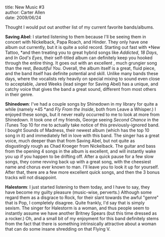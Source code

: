 title: New Music #3  
author: Carter Allen  
date: 2009/06/24  

Thought I would put out another list of my current favorite bands/albums.  

**Saving Abel**: I started listening to them because I'll be seeing them in concert with Nickelback, Papa Roach, and Hinder. They only have one album out currently, but it is quite a solid record. Starting out fast with *New Tattoo, *and then treating you to great hybrid songs like *Addicted*, *18 Days*, and *In God's Eyes*, their self-titled album can definitely keep you hooked through the entire thing. It goes out with an excellent , much grungier song than the rest, *Beautiful You*. Overall, the album itself is a great, fluid piece, and the band itself has definite potential and skill. Unlike many bands these days, where the vocalists rely heavily on special mixing to sound even close to acceptable, Jared Weeks (lead singer for Saving Abel) has a unique, and catchy voice that gives the band a great sound, different from most others in their genre.  

**Shinedown**: I've had a couple songs by Shinedown in my library for quite a while (namely *45 *and *Fly From the Inside*, both from Leave a Whisper.) I enjoyed these songs, but it never really occurred to me to look at more from Shinedown. It took one of my friends, George seeing *Second Chance* in the iTunes Top 10 for me to actually take notice of this previously-ignored band. I bought Sounds of Madness, their newest album (which has the top 10 song in it) and immediately fell in love with this band. The singer has a great voice, much deeper than that from Saving Abel, but not quite as disgustingly rough as Chad Kroeger from Nickelback. The guitar and bass from the opening 4 songs in the album is excellent, and will instantly wake you up if you happen to be drifting off. After a quick pause for a few slow songs, they come revving back up with a great song, with the cheesiest name and chorus ever known to man. I'll leave you to look it up for yourself. After that, there are a few more excellent quick songs, and then the 3 bonus tracks will not disappoint.  

**Halestorm**: I just started listening to them today, and I have to say, they have become my guilty pleasure (music-wise, perverts.) Although some regard them as a disgrace to Rock, for their slant towards the awful "genre" that is Pop, I completely disagree. Quite frankly, I'd say that is simply sexism. The singer for Halestorm is a woman, and thus people seem to instantly assume we have another Britney Spears (but this time dressed as a rocker.) Oh, and a small bit of my enjoyment for this band definitely stems from the fact that there is something intrinsically attractive about a woman that can do some insane shredding on that Flying V.  